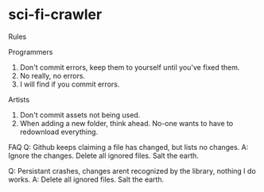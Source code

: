 sci-fi-crawler
==============
Rules

Programmers
1) Don't commit errors, keep them to yourself until you've fixed them.
2) No really, no errors.
3) I will find if you commit errors.

Artists
1) Don't commit assets not being used.
2) When adding a new folder, think ahead. No-one wants to have to redownload everything.

FAQ
Q:
Github keeps claiming a file has changed, but lists no changes.
A:
Ignore the changes. Delete all ignored files. Salt the earth.

Q:
Persistant crashes, changes arent recognized by the library, nothing I do works.
A:
Delete all ignored files. Salt the earth.

